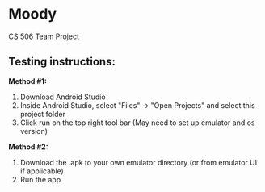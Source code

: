 # Moody
<p>CS 506 Team Project</p>

<h2>Testing instructions:</h2>

<b>Method #1:</b>
1. Download Android Studio
2. Inside Android Studio, select "Files" -> "Open Projects" and select this project folder
3. Click run on the top right tool bar (May need to set up emulator and os version)

<b>Method #2:</b>
1. Download the .apk to your own emulator directory (or from emulator UI if applicable)
2. Run the app
